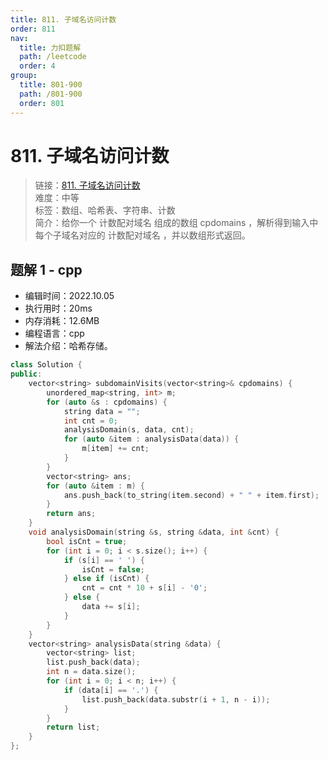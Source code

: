 ```yaml
---
title: 811. 子域名访问计数
order: 811
nav:
  title: 力扣题解
  path: /leetcode
  order: 4
group:
  title: 801-900
  path: /801-900
  order: 801
---
```


# 811. 子域名访问计数
    
> 链接：[811. 子域名访问计数](https://leetcode.cn/problems/subdomain-visit-count/)  
> 难度：中等  
> 标签：数组、哈希表、字符串、计数  
> 简介：给你一个 计数配对域名 组成的数组 cpdomains ，解析得到输入中每个子域名对应的 计数配对域名 ，并以数组形式返回。
      
## 题解 1 - cpp
- 编辑时间：2022.10.05
- 执行用时：20ms
- 内存消耗：12.6MB
- 编程语言：cpp
- 解法介绍：哈希存储。
```cpp
class Solution {
public:
    vector<string> subdomainVisits(vector<string>& cpdomains) {
        unordered_map<string, int> m;
        for (auto &s : cpdomains) {
            string data = "";
            int cnt = 0;
            analysisDomain(s, data, cnt);
            for (auto &item : analysisData(data)) {
                m[item] += cnt;
            }
        }
        vector<string> ans;
        for (auto &item : m) {
            ans.push_back(to_string(item.second) + " " + item.first);
        }
        return ans;
    }
    void analysisDomain(string &s, string &data, int &cnt) {
        bool isCnt = true;
        for (int i = 0; i < s.size(); i++) {
            if (s[i] == ' ') {
                isCnt = false;
            } else if (isCnt) {
                cnt = cnt * 10 + s[i] - '0';
            } else {
                data += s[i];
            }
        }
    }
    vector<string> analysisData(string &data) {
        vector<string> list;
        list.push_back(data);
        int n = data.size();
        for (int i = 0; i < n; i++) {
            if (data[i] == '.') {
                list.push_back(data.substr(i + 1, n - i));
            }
        }
        return list;
    }
};
```

      